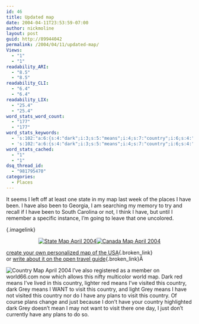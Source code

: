 ```yaml
---
id: 46
title: Updated map
date: 2004-04-11T23:53:59-07:00
author: nickmoline
layout: post
guid: http://89944042
permalink: /2004/04/11/updated-map/
Views:
  - "1"
  - "1"
readability_ARI:
  - "8.5"
  - "8.5"
readability_CLI:
  - "6.4"
  - "6.4"
readability_LIX:
  - "25.4"
  - "25.4"
word_stats_word_count:
  - "177"
  - "177"
word_stats_keywords:
  - 's:102:"a:6:{s:4:"dark";i:3;s:5:"means";i:4;s:7:"country";i:6;s:4:"grey";i:3;s:5:"visit";i:3;s:5:"plans";i:3;}";'
  - 's:102:"a:6:{s:4:"dark";i:3;s:5:"means";i:4;s:7:"country";i:6;s:4:"grey";i:3;s:5:"visit";i:3;s:5:"plans";i:3;}";'
word_stats_cached:
  - "1"
  - "1"
dsq_thread_id:
  - "981795470"
categories:
  - Places
---
```

It seems I left off at least one state in my map last week of the places I have been. I have also been to Georgia, I am searching my memory to try and recall if I have been to South Carolina or not, I think I have, but until I remember a specific instance, I&#8217;m going to leave that one uncolored. <!--more-->

 [](https://www.nick.pro/wp-content/uploads/2006/05/statemap2004-04.gif "State Map April 2004"){.imagelink}

<div style="text-align: center">
  <a class="imagelink" title="State Map April 2004" href="{{ site.baseurl }}/wp-content/uploads/2006/05/statemap2004-04.gif?ssl=1"><img id="image102" alt="State Map April 2004" src="{{ site.baseurl }}/wp-content/uploads/2006/05/statemap2004-04.thumbnail.gif?w=760&#038;ssl=1" data-recalc-dims="1" /></a><a title="Canada Map April 2004" class="imagelink" href="{{ site.baseurl }}/wp-content/uploads/2006/05/countrymap2004-04.gif?ssl=1"><img alt="Canada Map April 2004" id="image100" src="{{ site.baseurl }}/wp-content/uploads/2006/05/countrymap2004-04.thumbnail.gif?w=760&#038;ssl=1" data-recalc-dims="1" /></a>
</div>

[create your own personalized map of the USA](http://www.world66.com/community/mymaps){.broken_link}  
or [write about it on the open travel guide](http://www.world66.com){.broken_link}Â 

<div align="left">
  <a class="imagelink" title="Country Map April 2004" href="{{ site.baseurl }}/wp-content/uploads/2006/05/membercolormap2004-04.gif?ssl=1"><img align="left" id="image101" alt="Country Map April 2004" src="{{ site.baseurl }}/wp-content/uploads/2006/05/membercolormap2004-04.thumbnail.gif?w=760&#038;ssl=1" data-recalc-dims="1" /></a>I&#8217;ve also registered as a member on world66.com now which allows this nifty multicolor world map. Dark red means I&#8217;ve lived in this country, lighter red means I&#8217;ve visited this country, dark Grey means I WANT to visit this country, and light Grey means I have not visited this country nor do I have any plans to visit this country. Of course plans change and just because I don&#8217;t have your country highlighted dark Grey doesn&#8217;t mean I may not want to visit there one day, I just don&#8217;t currently have any plans to do so.
</div>